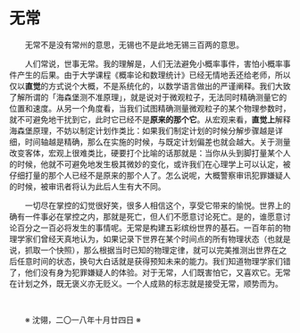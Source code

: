# 无常

&emsp;&emsp;无常不是没有常州的意思，无锡也不是此地无锡三百两的意思。

&emsp;&emsp;人们常说，世事无常。我的理解是，人们无法避免小概率事件，害怕小概率事件产生的后果。由于大学课程《概率论和数理统计》已经无情地丢还给老师，所以仅以**直觉**的方式说个大概，不是系统化的，以数学语言做出的严谨阐释。我们大致了解所谓的「海森堡测不准原理」，就是说对于微观粒子，无法同时精确测量它的位置和速度。从另一个角度看，当我们试图精确测量微观粒子的某个物理参数时，就不可避免地干扰到它，此时它已经不是**原来的那个它**。从宏观来看，**直觉上**解释海森堡原理，不妨以制定计划作类比：如果我们制定计划的时候分解步骤越是详细，时间轴越是精确，那么在实施的时候，与既定计划偏差也就会越大。关于测量改变客体，宏观上很难类比，硬要打个比喻的话那就是：当你从头到脚打量某个人的时候，他就不可避免地发生极其微妙的变化，或许我们在心理学上可以认定，被仔细打量的那个人已经不是原来的那个人了。怎么说呢，大概警察审讯犯罪嫌疑人的时候，被审讯者将认为此后人生有大不同。

&emsp;&emsp;一切尽在掌控的幻觉很好笑，很多人相信这个，享受它带来的愉悦。世界上的确有一件事必在掌控之内，那就是死亡，但人们不愿意讨论死亡。是的，谁愿意讨论百分之一百必将发生的事情呢。无常是构建五彩缤纷世界的基石。一百年前的物理学家们曾经天真地认为，如果记录下世界在某个时间点的所有物理状态（也就是说，抓取一个快照），那么根据当时已知的物理定律，就可以完美推测出世界在之后任意时间的状态，换句大白话就是获得预知未来的能力。我们知道物理学家们错了，他们没有身为犯罪嫌疑人的体验。对于无常，人们既害怕它，又喜欢它。无常在计划之外，既无褒义亦无贬义。一个人成熟的标志就是接受无常，顺势而为。

&emsp;&emsp;

&emsp;&emsp;※ 沈翎，二〇一八年十月廿四日 ※